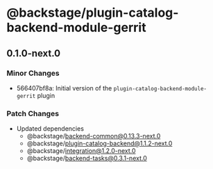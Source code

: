 # @backstage/plugin-catalog-backend-module-gerrit

## 0.1.0-next.0

### Minor Changes

- 566407bf8a: Initial version of the `plugin-catalog-backend-module-gerrit` plugin

### Patch Changes

- Updated dependencies
  - @backstage/backend-common@0.13.3-next.0
  - @backstage/plugin-catalog-backend@1.1.2-next.0
  - @backstage/integration@1.2.0-next.0
  - @backstage/backend-tasks@0.3.1-next.0

